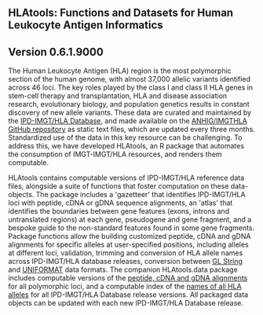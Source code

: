 ## HLAtools: Functions and Datasets for Human Leukocyte Antigen Informatics

## Version 0.6.1.9000

The Human Leukocyte Antigen (HLA) region is the most polymorphic section of the human genome, with almost 37,000 allelic variants identified across 46 loci. The key roles played by the class I and class II HLA genes in stem-cell therapy and transplantation, HLA and disease association research, evolutionary biology, and population genetics results in constant discovery of new allele variants. These data are curated and maintained by the [IPD-IMGT/HLA Database](https://www.ebi.ac.uk/ipd/imgt/hla/), and made available on the [ANHIG/IMGTHLA GitHub repository](https://github.com/ANHIG/IMGTHLA) as static text files, which are updated every three months. Standardized use of the data in this key resource can be challenging. To address this, we have developed HLAtools, an R package that automates the consumption of IMGT-IMGT/HLA resources, and renders them computable.   

HLAtools contains computable versions of IPD-IMGT/HLA reference data files, alongside a suite of functions that foster computation on these data-objects. The package includes a 'gazetteer' that identifies IPD-IMGT/HLA loci with peptide, cDNA or gDNA sequence alignments, an 'atlas' that identifies the boundaries between gene features (exons, introns and untranslated regions) at each gene, pseudogene and gene fragment, and a bespoke guide to the non-standard features found in some gene fragments. Package functions allow the building customized peptide, cDNA and gDNA alignments for specific alleles at user-specified positions, including alleles at different loci, validation, trimming and conversion of HLA allele names across IPD-IMGT/HLA database releases, conversion between [GL String](https://glstring.org) and [UNIFORMAT](https://hla-net.eu/tools/uniformate/) data formats. The companion HLAtools.data package includes computable versions of the [peptide, cDNA and gDNA alignments](https://github.com/ANHIG/IMGTHLA/tree/Latest/alignments) for all polymorphic loci, and a computable index of the [names of all HLA alleles](https://github.com/ANHIG/IMGTHLA/tree/Latest/allelelist) for all IPD-IMGT/HLA Database release versions. All packaged data objects can be updated with each new IPD-IMGT/HLA Database release. 

